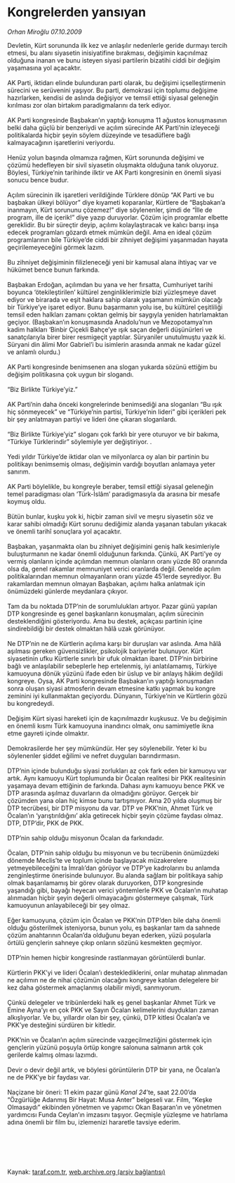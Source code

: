 # Kongrelerden yansıyan

*Orhan Miroğlu 07.10.2009*

<div class="taraf_structure_2col_1zq">
<div class="margen_n">



 <p>Devletin, Kürt sorununda ilk kez ve anlaşılır nedenlerle geride durmayı tercih etmesi, bu alanı siyasetin inisiyatifine bırakması, değişimin kaçınılmaz olduğuna inanan ve bunu isteyen siyasi partilerin bizatihi ciddi bir değişim yaşamasına yol açacaktır. <br/><br/>AK Parti, iktidarı elinde bulunduran parti olarak, bu değişimi içselleştirmenin sürecini ve serüvenini yaşıyor. Bu parti, demokrasi için toplumu değişime hazırlarken, kendisi de aslında değişiyor ve temsil ettiği siyasal geleneğin kırılması zor olan birtakım paradigmalarını da terk ediyor. <br/><br/>AK Parti kongresinde Başbakan’ın yaptığı konuşma 11 ağustos konuşmasının belki daha güçlü bir benzeriydi ve açılım sürecinde AK Parti’nin izleyeceği politikalarda hiçbir şeyin söylem düzeyinde ve tesadüflere bağlı kalmayacağının işaretlerini veriyordu. <br/><br/>Henüz yolun başında olmamıza rağmen, Kürt sorununda değişimi ve çözümü hedefleyen bir sivil siyasetin oluşmakta olduğuna tanık oluyoruz. Böylesi, Türkiye’nin tarihinde ilktir ve AK Parti kongresinin en önemli siyasi sonucu bence budur. <br/><br/>Açılım sürecinin ilk işaretleri verildiğinde Türklere dönüp “AK Parti ve bu başbakan ülkeyi bölüyor” diye kıyameti koparanlar, Kürtlere de “Başbakan’a inanmayın, Kürt sorununu çözemez!” diye söylenenler, şimdi de “İlle de program, ille de içerik!” diye yazıp duruyorlar. Çözüm için programlar elbette gereklidir. Bu bir süreçtir deyip, açılımı kolaylaştıracak ve kalıcı barışı inşa edecek programları gözardı etmek mümkün değil. Ama en ideal çözüm programlarının bile Türkiye’de ciddi bir zihniyet değişimi yaşanmadan hayata geçirilemeyeceğini görmek lazım. <br/><br/>Bu zihniyet değişiminin filizleneceği yeni bir kamusal alana ihtiyaç var ve hükümet bence bunun farkında. <br/><br/>Başbakan Erdoğan, açılımdan bu yana ve her fırsatta, Cumhuriyet tarihi boyunca ‘ötekileştirilen’ kültürel zenginliklerimizle bizi yüzleşmeye davet ediyor ve birarada ve eşit haklara sahip olarak yaşamanın mümkün olacağı bir Türkiye’ye işaret ediyor. Bunu başarmanın yolu ise, bu kültürel çeşitliliği temsil eden halkları zamanı çoktan gelmiş bir saygıyla yeniden hatırlamaktan geçiyor. (Başbakan’ın konuşmasında Anadolu’nun ve Mezopotamya’nın kadim halkları ‘Binbir Çiçekli Bahçe’ye ışık saçan değerli düşünürleri ve sanatçılarıyla birer birer resmigeçit yaptılar. Süryaniler unutulmuştu yazık ki. Süryani din âlimi Mor Gabriel’i bu isimlerin arasında anmak ne kadar güzel ve anlamlı olurdu.) <br/><br/>AK Parti kongresinde benimsenen ana slogan yukarda sözünü ettiğim bu değişim politikasına çok uygun bir slogandı. <br/><br/>“Biz Birlikte Türkiye’yiz.” <br/><br/>AK Parti’nin daha önceki kongrelerinde benimsediği ana sloganları “Bu ışık hiç sönmeyecek” ve “Türkiye’nin partisi, Türkiye’nin lideri” gibi içerikleri pek bir şey anlatmayan partiyi ve lideri öne çıkaran sloganlardı. <br/><br/>“Biz Birlikte Türkiye’yiz” sloganı çok farklı bir yere oturuyor ve bir bakıma, “Türkiye Türklerindir” söylemiyle yer değiştiriyor. . <br/><br/>Yedi yıldır Türkiye’de iktidar olan ve milyonlarca oy alan bir partinin bu politikayı benimsemiş olması, değişimin vardığı boyutları anlamaya yeter sanırım. <br/><br/>AK Parti böylelikle, bu kongreyle beraber, temsil ettiği siyasal geleneğin temel paradigması olan ‘Türk-İslâm’ paradigmasıyla da arasına bir mesafe koymuş oldu. <br/><br/>Bütün bunlar, kuşku yok ki, hiçbir zaman sivil ve meşru siyasetin söz ve karar sahibi olmadığı Kürt sorunu dediğimiz alanda yaşanan tabuları yıkacak ve önemli tarihî sonuçlara yol açacaktır. <br/><br/>Başbakan, yaşanmakta olan bu zihniyet değişimini geniş halk kesimleriyle buluşturmanın ne kadar önemli olduğunun farkında. Çünkü, AK Parti’ye oy vermiş olanların içinde açılımdan memnun olanların oranı yüzde 80 oranında olsa da, genel rakamlar memnuniyet verici oranlarda değil. Genelde açılım politikalarından memnun olmayanların oranı yüzde 45’lerde seyrediyor. Bu rakamlardan memnun olmayan Başbakan, açılımı halka anlatmak için önümüzdeki günlerde meydanlara çıkıyor. <br/><br/>Tam da bu noktada DTP’nin de sorumlulukları artıyor. Pazar günü yapılan DTP kongresinde eş genel başkanların konuşmaları, açılım sürecinin desteklendiğini gösteriyordu. Ama bu destek, açıkçası partinin içine sindirebildiği bir destek olmaktan hâlâ uzak görünüyor. <br/><br/>Ne DTP’nin ne de Kürtlerin açılıma karşı bir duruşları var aslında. Ama hâlâ aşılması gereken güvensizlikler, psikolojik bariyerler bulunuyor. Kürt siyasetinin ufku Kürtlerle sınırlı bir ufuk olmaktan ibaret. DTP’nin birbirine bağlı ve anlaşılabilir sebeplerle hep ertelenmiş, iyi anlatılamamış, Türkiye kamuoyuna dönük yüzünü ifade eden bir üslup ve bir anlayış hâkim değildi kongreye. Oysa, AK Parti kongresinde Başbakan’ın yaptığı konuşmadan sonra oluşan siyasi atmosferin devam etmesine katkı yapmak bu kongre zeminini iyi kullanmaktan geçiyordu. Dünyanın, Türkiye’nin ve Kürtlerin gözü bu kongredeydi. <br/><br/>Değişim Kürt siyasi hareketi için de kaçınılmazdır kuşkusuz. Ve bu değişimin en önemli kısmı Türk kamuoyuna inandırıcı olmak, onu samimiyetle ikna etme gayreti içinde olmaktır. <br/><br/>Demokrasilerde her şey mümkündür. Her şey söylenebilir. Yeter ki bu söylenenler şiddet eğilimi ve nefret duyguları barındırmasın. <br/><br/>DTP’nin içinde bulunduğu siyasi zorlukları az çok fark eden bir kamuoyu var artık. Aynı kamuoyu Kürt toplumunda bir Öcalan realitesi bir PKK realitesinin yaşamaya devam ettiğinin de farkında. Dahası aynı kamuoyu bence PKK ve DTP arasında aşılmaz duvarların da olmadığını görüyor. Gerçek bir çözümden yana olan hiç kimse bunu tartışmıyor. Ama 20 yılda oluşmuş bir DTP tecrübesi, bir DTP misyonu da var. DTP ve PKK’nin, Ahmet Türk ve Öcalan’ın ‘yarıştırıldığını’ akla getirecek hiçbir şeyin çözüme faydası olmaz. DTP, DTP’dir, PKK de PKK. <br/><br/>DTP’nin sahip olduğu misyonun Öcalan da farkındadır. <br/><br/>Öcalan, DTP’nin sahip olduğu bu misyonun ve bu tecrübenin önümüzdeki dönemde Meclis’te ve toplum içinde başlayacak müzakerelere yetmeyebileceğini ta İmralı’dan görüyor ve DTP’ye kadrolarını bu anlamda zenginleştirme önerisinde bulunuyor. Bu alanda sağlam bir politikaya sahip olmak başarılamamış bir görev olarak duruyorken, DTP kongresinde yaşandığı gibi, bayağı heyecan verici yöntemlerle PKK ve Öcalan’ın muhatap alınmadan hiçbir şeyin değerli olmayacağını göstermeye çalışmak, Türk kamuoyunun anlayabileceği bir şey olmaz. <br/><br/>Eğer kamuoyuna, çözüm için Öcalan ve PKK’nin DTP’den bile daha önemli olduğu gösterilmek isteniyorsa, bunun yolu, eş başkanlar tam da sahnede çözüm anahtarının Öcalan’da olduğunu beyan ederken, yüzü poşularla örtülü gençlerin sahneye çıkıp onların sözünü kesmekten geçmiyor. <br/><br/>DTP’nin hemen hiçbir kongresinde rastlanmayan görüntülerdi bunlar. <br/><br/>Kürtlerin PKK’yi ve lideri Öcalan’ı desteklediklerini, onlar muhatap alınmadan ne açılımın ne de nihai çözümün olacağını kongreye katılan delegelere bir kez daha göstermek amaçlanmış olabilir miydi, sanmıyorum. <br/><br/>Çünkü delegeler ve tribünlerdeki halk eş genel başkanlar Ahmet Türk ve Emine Ayna’yı en çok PKK ve Sayın Öcalan kelimelerini duydukları zaman alkışlıyorlar. Ve bu, yıllardır olan bir şey, çünkü, DTP kitlesi Öcalan’a ve PKK’ye desteğini sürdüren bir kitledir. <br/><br/>PKK’nin ve Öcalan’ın açılım sürecinde vazgeçilmezliğini göstermek için gençlerin yüzünü poşuyla örtüp kongre salonuna salmanın artık çok gerilerde kalmış olması lazımdı. <br/><br/>Devir o devir değil artık, ve böylesi görüntülerin DTP bir yana, ne Öcalan’a ne de PKK’ye bir faydası var. <br/><br/>Naçizane bir öneri: 11 ekim pazar günü <i>Kanal 24</i>’te, saat 22.00’da “Özgürlüğe Adanmış Bir Hayat: Musa Anter” belgeseli var. Film, “Keşke Olmasaydı” ekibinden yönetmen ve yapımcı Okan Başaran’ın ve yönetmen yardımcısı Funda Ceylan’ın imzasını taşıyor. Geçmişle yüzleşme ve hatırlama adına önemli bir film bu, izlemenizi hararetle tavsiye ederim.</p>
<br/>
<br/>
<br/>



<br/>


<div id="taraf_not">
</div>

</div>


</div>

Kaynak: [taraf.com.tr](http://taraf.com.tr:80/makale/7815.htm), [web.archive.org (arşiv bağlantısı)](http://web.archive.org/web/20091218090657/http://taraf.com.tr:80/makale/7815.htm)
